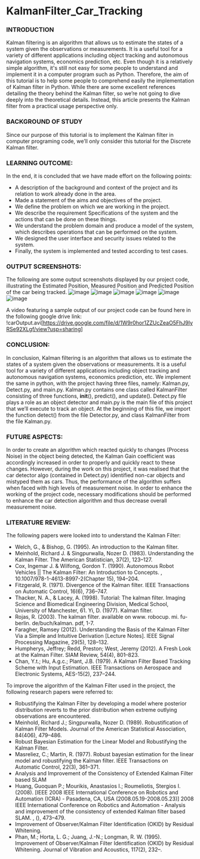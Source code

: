 # KalmanFilter_Car_Tracking

### INTRODUCTION
Kalman filtering is an algorithm that allows us to estimate the states of a system given the observations or measurements. It is a useful tool for a variety of different applications including object tracking and autonomous navigation systems, economics prediction, etc.
Even though it is a relatively simple algorithm, it's still not easy for some people to understand and implement it in a computer program such as Python. Therefore, the aim of this tutorial is to help some people to comprehend easily the implementation of Kalman filter in Python.
While there are some excellent references detailing the theory behind the Kalman filter, so we’re not going to dive deeply into the theoretical details. Instead, this article presents the Kalman filter from a practical usage perspective only. 

### BACKGROUND OF STUDY 
Since our purpose of this tutorial is to implement the Kalman filter in computer programing code, we’ll only consider this tutorial for the Discrete Kalman filter.

### LEARNING OUTCOME: 
In the end, it is concluded that we have made effort on the following points: 
- A description of the background and context of the project and its relation to work already done in the area. 
- Made a statement of the aims and objectives of the project. 
- We define the problem on which we are working in the project. 
- We describe the requirement Specifications of the system and the actions that can be done on these things. 
- We understand the problem domain and produce a model of the system, which describes operations that can be performed on the system. 
- We designed the user interface and security issues related to the system. 
- Finally, the system is implemented and tested according to test cases. 

### OUTPUT SCREENSHOTS: 
The following are some output screenshots displayed by our project code, illustrating the Estimated Position, Measured Position and Predicted Position of the car being tracked.
![image](https://user-images.githubusercontent.com/60477228/167597188-0443bdbe-7bb7-44cf-8156-c1b37bb88b1b.png)
![image](https://user-images.githubusercontent.com/60477228/167597259-6aa1d37b-7765-4196-85bc-e1b3d8a6d68a.png)
![image](https://user-images.githubusercontent.com/60477228/167597315-efa576b2-db8f-407a-b4d5-351cf66a4fa7.png)
![image](https://user-images.githubusercontent.com/60477228/167597348-abf91011-8b9e-45d5-b8d7-6549f0f7ac37.png)
![image](https://user-images.githubusercontent.com/60477228/167597407-e8507c49-0fd3-4b1c-8b20-afb4a80fb803.png)
![image](https://user-images.githubusercontent.com/60477228/167597445-2294d71d-5731-48d1-aa5e-dda698812918.png)

A video featuring a sample output of our project code can be found here in the following google drive link:
!carOutput.avi[https://drive.google.com/file/d/1W9r0hor1ZZUcZeaO5FhJ9IyRSe92XLgf/view?usp=sharing]

### CONCLUSION: 
In conclusion, Kalman filtering is an algorithm that allows us to estimate the states of a system given the observations or measurements. It is a useful tool for a variety of different applications including object tracking and autonomous navigation systems, economics prediction, etc.
We implement the same in python, with the project having three files, namely: Kalman.py, Detect.py, and main.py.
Kalman.py contains one class called KalmanFilter consisting of three functions, __init__(), predict(), and update().
Detect.py file plays a role as an object detector and main.py is the main file of this project that we’ll execute to track an object. At the beginning of this file, we import the function detect() from the file Detector.py, and class KalmanFilter from the file Kalman.py.

### FUTURE ASPECTS: 
In order to create an algorithm which reacted quickly to changes (Process Noise) in the object being detected, the Kalman Gain coefficient was accordingly increased in order to properly and quickly react to these changes. However, during the work on this project, it was realised that the car detector algo (contained in Detect.py) identified non-car objects and mistyped them as cars. Thus, the performance of the algorithm suffers when faced with high levels of measurement noise. 
In order to enhance the working of the project code, necessary modifications should be performed to enhance the car detection algorithm and thus decrease overall measurement noise.

### LITERATURE REVIEW:
The following papers were looked into to understand the Kalman Filter:
- Welch, G., & Bishop, G. (1995). An introduction to the Kalman filter.
- Meinhold, Richard J. & Singpurwalla, Nozer D. (1983). Understanding the Kalman Filter. The American Statistician, 37(2), 123–127.
- Cox, Ingemar J. & Wilfong, Gordon T. (1990). Autonomous Robot Vehicles || The Kalman Filter: An Introduction to Concepts. , 10.1007/978-1-4613-8997-2(Chapter 15), 194–204.
- Fitzgerald, R. (1971). Divergence of the Kalman filter. IEEE Transactions on Automatic Control, 16(6), 736–747.
- Thacker, N. A., & Lacey, A. (1998). Tutorial: The kalman filter. Imaging Science and Biomedical Engineering Division, Medical School, University of Manchester, 61.
Yi, D. (1977). Kalman filter.
- Rojas, R. (2003). The kalman filter. available on www. robocup. mi. fu-berlin. de/buch/kalman. pdf, 1-7.
- Faragher, Ramsey (2012). Understanding the Basis of the Kalman Filter Via a Simple and Intuitive Derivation [Lecture Notes]. IEEE Signal Processing Magazine, 29(5), 128–132.
- Humpherys, Jeffrey; Redd, Preston; West, Jeremy  (2012). A Fresh Look at the Kalman Filter. SIAM Review, 54(4), 801–823.
- Chan, Y.t.; Hu, A.g.c.; Plant, J.B.  (1979). A Kalman Filter Based Tracking Scheme with Input Estimation. IEEE Transactions on Aerospace and Electronic Systems, AES-15(2), 237–244.

To improve the algorithm of the Kalman Filter used in the project, the following research papers were referred to:
- Robustifying the Kalman Filter by developing a model where posterior distribution reverts to the prior distribution when extreme outlying observations are encountered.
- Meinhold, Richard J.; Singpurwalla, Nozer D.  (1989). Robustification of Kalman Filter Models. Journal of the American Statistical Association, 84(406), 479–486.
- Robust Bayesian Estimation for the Linear Model and Robustifying the Kalman Filter.
- Masreliez, C.; Martin, R.  (1977). Robust bayesian estimation for the linear model and robustifying the Kalman filter. IEEE Transactions on Automatic Control, 22(3), 361–371.
- Analysis and Improvement of the Consistency of Extended Kalman Filter based SLAM
- Huang, Guoquan P.; Mourikis, Anastasios I.; Roumeliotis, Stergios I.  (2008).  [IEEE 2008 IEEE International Conference on Robotics and Automation (ICRA) - Pasadena, CA, USA (2008.05.19-2008.05.23)] 2008 IEEE International Conference on Robotics and Automation - Analysis and improvement of the consistency of extended Kalman filter based SLAM. , (), 473–479.  
- Improvement of Observer/Kalman Filter Identification (OKID) by Residual Whitening.
- Phan, M.; Horta, L. G.; Juang, J.-N.; Longman, R. W.  (1995). Improvement of Observer/Kalman Filter Identification (OKID) by Residual Whitening. Journal of Vibration and Acoustics, 117(2), 232–.   
